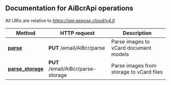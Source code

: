 ## Documentation for AiBcrApi operations

All URIs are relative to *https://api.aspose.cloud/v4.0*

Method | HTTP request | Description
------ | ------------ | -----------
[**parse**](AiBcrApi.md#parse)| **PUT** /email/AiBcr/parse|Parse images to vCard document models             
[**parse_storage**](AiBcrApi.md#parse_storage)| **PUT** /email/AiBcr/parse-storage|Parse images from storage to vCard files             
